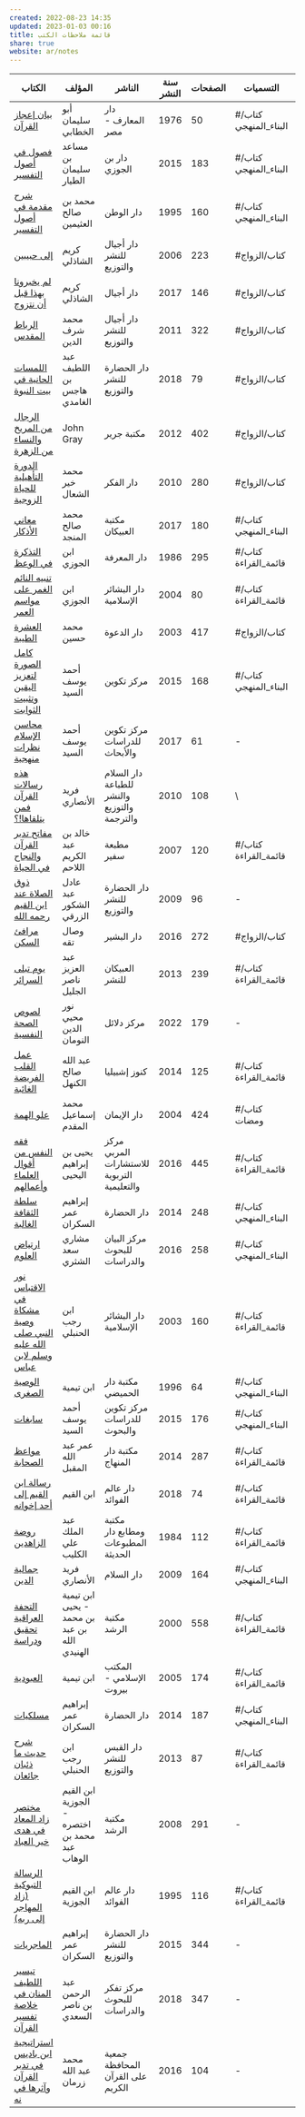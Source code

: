 ```yaml
---  
created: 2022-08-23 14:35  
updated: 2023-01-03 00:16  
title: قائمة ملاحظات الكتب  
share: true  
website: ar/notes  
---  
```

  
| الكتاب                                                                                                                                                                                | المؤلف                                        | الناشر                                      | سنة النشر | الصفحات | التسميات             | تاريخ القراءة |  
| ------------------------------------------------------------------------------------------------------------------------------------------------------------------------------------- | --------------------------------------------- | ------------------------------------------- | --------- | ------- | -------------------- | ------------- |  
| <a href='https://notes.yshalsager.com/ar/notes/books/بيان-إعجاز-القرآن'>بيان إعجاز القرآن</a>                                                                                         | أبو سليمان الخطابي                            | دار المعارف - مصر                           | 1976      | 50      | #كتاب/البناء_المنهجي | 2022-12-18    |  
| <a href='https://notes.yshalsager.com/ar/notes/books/فصول-في-أصول-التفسير'>فصول في أصول التفسير</a>                                                                                   | مساعد بن سليمان الطيار                        | دار بن الجوزي                               | 2015      | 183     | #كتاب/البناء_المنهجي | 2022-12-12    |  
| <a href='https://notes.yshalsager.com/ar/notes/books/شرح-مقدمة-في-أصول-التفسير'>شرح مقدمة في أصول التفسير</a>                                                                         | محمد بن صالح العثيمين                         | دار الوطن                                   | 1995      | 160     | #كتاب/البناء_المنهجي | 2022-11-20    |  
| <a href='https://notes.yshalsager.com/ar/notes/books/إلى-حبيبين'>إلى حبيبين</a>                                                                                                       | كريم الشاذلي                                  | دار أجيال للنشر والتوزيع                    | 2006      | 223     | #كتاب/الزواج         | 2022-09-29    |  
| <a href='https://notes.yshalsager.com/ar/notes/books/لم-يخبرونا-بهذا-قبل-أن-نتزوج'>لم يخبرونا بهذا قبل أن نتزوج</a>                                                                   | كريم الشاذلي                                  | دار أجيال                                   | 2017      | 146     | #كتاب/الزواج         | 2022-09-18    |  
| <a href='https://notes.yshalsager.com/ar/notes/books/الرباط-المقدس'>الرباط المقدس</a>                                                                                                 | محمد شرف الدين                                | دار أجيال للنشر والتوزيع                    | 2011      | 322     | #كتاب/الزواج         | 2022-09-18    |  
| <a href='https://notes.yshalsager.com/ar/notes/books/اللمسات-الحانية-في-بيت-النبوة'>اللمسات الحانية في بيت النبوة</a>                                                                 | عبد اللطيف بن هاجس الغامدي                    | دار الحضارة للنشر والتوزيع                  | 2018      | 79      | #كتاب/الزواج         | 2022-09-13    |  
| <a href='https://notes.yshalsager.com/ar/notes/books/الرجال-من-المريخ-والنساء-من-الزهرة'>الرجال من المريخ والنساء من الزهرة</a>                                                       | John  Gray                                    | مكتبة جرير                                  | 2012      | 402     | #كتاب/الزواج         | 2022-09-08    |  
| <a href='https://notes.yshalsager.com/ar/notes/books/الدورة-التأهيلية-للحياة-الزوجية'>الدورة التأهيلية للحياة الزوجية</a>                                                             | محمد خير الشعال                               | دار الفكر                                   | 2010      | 280     | #كتاب/الزواج         | 2022-08-31    |  
| <a href='https://notes.yshalsager.com/ar/notes/books/معاني-الأذكار'>معاني الأذكار</a>                                                                                                 | محمد صالح المنجد                              | مكتبة العبيكان                              | 2017      | 180     | #كتاب/البناء_المنهجي | 2022-08-13    |  
| <a href='https://notes.yshalsager.com/ar/notes/books/التذكرة-في-الوعظ'>التذكرة في الوعظ</a>                                                                                           | ابن الجوزي                                    | دار المعرفة                                 | 1986      | 295     | #كتاب/قائمة_القراءة  | 2022-07-25    |  
| <a href='https://notes.yshalsager.com/ar/notes/books/تنبيه-النائم-الغمر-على-مواسم-العمر'>تنبيه النائم الغمر على مواسم العمر</a>                                                       | ابن الجوزي                                    | دار البشائر اﻹسلامية                        | 2004      | 80      | #كتاب/قائمة_القراءة  | 2022-06-14    |  
| <a href='https://notes.yshalsager.com/ar/notes/books/العشرة-الطيبة'>العشرة الطيبة</a>                                                                                                 | محمد حسين                                     | دار الدعوة                                  | 2003      | 417     | #كتاب/الزواج         | 2022-05-31    |  
| <a href='https://notes.yshalsager.com/ar/notes/books/كامل-الصورة-لتعزيز-اليقين-وتثبيت-الثوابت'>كامل الصورة لتعزيز اليقين وتثبيت الثوابت</a>                                           | أحمد يوسف السيد                               | مركز تكوين                                  | 2015      | 168     | #كتاب/البناء_المنهجي | 2022-05-26    |  
| <a href='https://notes.yshalsager.com/ar/notes/books/محاسن-الإسلام-نظرات-منهجية'>محاسن الإسلام نظرات منهجية</a>                                                                       | أحمد يوسف السيد                               | مركز تكوين للدراسات والأبحاث                | 2017      | 61      | \-                   | 2022-05-18    |  
| <a href='https://notes.yshalsager.com/ar/notes/books/هذه-رسالات-القرآن-فمن-يتلقاها!؟'>هذه رسالات القرآن فمن يتلقاها!؟</a>                                                             | فريد الأنصاري                                 | دار السلام للطباعة والنشر والتوزيع والترجمة | 2010      | 108     | \                    | 2022-03-31    |  
| <a href='https://notes.yshalsager.com/ar/notes/books/مفاتح-تدبر-القرآن-والنجاح-في-الحياة'>مفاتح تدبر القرآن والنجاح في الحياة</a>                                                     | خالد بن عبد الكريم اللاحم                     | مطبعة سفير                                  | 2007      | 120     | #كتاب/قائمة_القراءة  | 2022-03-30    |  
| <a href='https://notes.yshalsager.com/ar/notes/books/ذوق-الصلاة-عند-ابن-القيم-رحمه-الله'>ذوق الصلاة عند ابن القيم رحمه الله</a>                                                       | عادل عبد الشكور الزرقي                        | دار الحضارة للنشر والتوزيع                  | 2009      | 96      | \-                   | 2022-03-24    |  
| <a href='https://notes.yshalsager.com/ar/notes/books/مرافئ-السكن'>مرافئ السكن</a>                                                                                                     | وصال تقه                                      | دار البشير                                  | 2016      | 272     | #كتاب/الزواج         | 2022-03-05    |  
| <a href='https://notes.yshalsager.com/ar/notes/books/يوم-تبلى-السرائر'>يوم تبلى السرائر</a>                                                                                           | عبد العزيز ناصر الجليل                        | العبيكان للنشر                              | 2013      | 239     | #كتاب/قائمة_القراءة  | 2022-03-03    |  
| <a href='https://notes.yshalsager.com/ar/notes/books/لصوص-الصحة-النفسية'>لصوص الصحة النفسية</a>                                                                                       | نور محيي الدين النومان                        | مركز دلائل                                  | 2022      | 179     | \-                   | 2022-02-08    |  
| <a href='https://notes.yshalsager.com/ar/notes/books/عمل-القلب-الفريضة-الغائبة'>عمل القلب الفريضة الغائبة</a>                                                                         | عبد الله صالح الكنهل                          | كنوز إشبيليا                                | 2014      | 125     | #كتاب/قائمة_القراءة  | 2022-02-03    |  
| <a href='https://notes.yshalsager.com/ar/notes/books/علو-الهمة'>علو الهمة</a>                                                                                                         | محمد إسماعيل المقدم                           | دار الإيمان                                 | 2004      | 424     | #كتاب/ومضات          | 2022-01-22    |  
| <a href='https://notes.yshalsager.com/ar/notes/books/فقه-النفس-من-أقوال-العلماء-وأعمالهم'>فقه النفس من أقوال العلماء وأعمالهم</a>                                                     | يحيى بن إبراهيم اليحيى                        | مركز المربي للاستشارات التربوية والتعليمية  | 2016      | 445     | #كتاب/قائمة_القراءة  | 2022-01-22    |  
| <a href='https://notes.yshalsager.com/ar/notes/books/سلطة-الثقافة-الغالبة'>سلطة الثقافة الغالبة</a>                                                                                   | إبراهيم عمر السكران                           | دار الحضارة                                 | 2014      | 248     | #كتاب/البناء_المنهجي | 2022-01-13    |  
| <a href='https://notes.yshalsager.com/ar/notes/books/ارتياض-العلوم'>ارتياض العلوم</a>                                                                                                 | مشاري سعد الشثري                              | مركز البيان للبحوث والدراسات                | 2016      | 258     | #كتاب/البناء_المنهجي | 2021-12-09    |  
| <a href='https://notes.yshalsager.com/ar/notes/books/نور-الاقتباس-في-مشكاة-وصية-النبي-صلى-الله-عليه-وسلم-لابن-عباس'>نور الاقتباس في مشكاة وصية النبي صلى الله عليه وسلم لابن عباس</a> | ابن رجب الحنبلي                               | دار البشائر الإسلامية                       | 2003      | 160     | #كتاب/قائمة_القراءة  | 2021-11-25    |  
| <a href='https://notes.yshalsager.com/ar/notes/books/الوصية-الصغرى'>الوصية الصغرى</a>                                                                                                 | ابن تيمية                                     | مكتبة دار الحميضي                           | 1996      | 64      | #كتاب/البناء_المنهجي | 2021-11-23    |  
| <a href='https://notes.yshalsager.com/ar/notes/books/سابغات'>سابغات</a>                                                                                                               | أحمد يوسف السيد                               | مركز تكوين للدراسات والبحوث                 | 2015      | 176     | #كتاب/البناء_المنهجي | 2021-11-18    |  
| <a href='https://notes.yshalsager.com/ar/notes/books/مواعظ-الصحابة'>مواعظ الصحابة</a>                                                                                                 | عمر عبد الله المقبل                           | مكتبة دار المنهاج                           | 2014      | 287     | #كتاب/قائمة_القراءة  | 2021-10-31    |  
| <a href='https://notes.yshalsager.com/ar/notes/books/رسالة-ابن-القيم-إلى-أحد-إخوانه'>رسالة ابن القيم إلى أحد إخوانه</a>                                                               | ابن القيم                                     | دار عالم الفوائد                            | 2018      | 74      | #كتاب/قائمة_القراءة  | 2021-10-11    |  
| <a href='https://notes.yshalsager.com/ar/notes/books/روضة-الزاهدين'>روضة الزاهدين</a>                                                                                                 | عبد الملك علي الكليب                          | مكتبة ومطابع دار المطبوعات الحديثة          | 1984      | 112     | #كتاب/قائمة_القراءة  | 2021-09-29    |  
| <a href='https://notes.yshalsager.com/ar/notes/books/جمالية-الدين'>جمالية الدين</a>                                                                                                   | فريد الأنصاري                                 | دار السلام                                  | 2009      | 164     | #كتاب/البناء_المنهجي | 2021-09-26    |  
| <a href='https://notes.yshalsager.com/ar/notes/books/التحفة-العراقية-تحقيق-ودراسة'>التحفة العراقية تحقيق ودراسة</a>                                                                   | ابن تيمية - يحيى بن محمد بن عبد الله الهنيدي  | مكتبة الرشد                                 | 2000      | 558     | #كتاب/قائمة_القراءة  | 2021-09-21    |  
| <a href='https://notes.yshalsager.com/ar/notes/books/العبودية'>العبودية</a>                                                                                                           | ابن تيمية                                     | المكتب الإسلامي - بيروت                     | 2005      | 174     | #كتاب/قائمة_القراءة  | 2021-08-19    |  
| <a href='https://notes.yshalsager.com/ar/notes/books/مسلكيات'>مسلكيات</a>                                                                                                             | إبراهيم عمر السكران                           | دار الحضارة                                 | 2014      | 187     | #كتاب/البناء_المنهجي | 2021-08-17    |  
| <a href='https://notes.yshalsager.com/ar/notes/books/شرح-حديث-ما-ذئبان-جائعان'>شرح حديث ما ذئبان جائعان</a>                                                                           | ابن رجب الحنبلي                               | دار القبس للنشر والتوزيع                    | 2013      | 87      | #كتاب/قائمة_القراءة  | 2021-08-09    |  
| <a href='https://notes.yshalsager.com/ar/notes/books/مختصر-زاد-المعاد-في-هدى-خير-العباد'>مختصر زاد المعاد في هدى خير العباد</a>                                                       | ابن القيم الجوزية - اختصره محمد بن عبد الوهاب | مكتبة الرشد                                 | 2008      | 291     | \-                   | 2021-08-07    |  
| <a href='https://notes.yshalsager.com/ar/notes/books/الرسالة-التبوكية-(زاد-المهاجر-إلى-ربه)'>الرسالة التبوكية (زاد المهاجر إلى ربه)</a>                                               | ابن القيم الجوزية                             | دار عالم الفوائد                            | 1995      | 116     | #كتاب/قائمة_القراءة  | 2021-08-04    |  
| <a href='https://notes.yshalsager.com/ar/notes/books/الماجريات'>الماجريات</a>                                                                                                         | إبراهيم عمر السكران                           | دار الحضارة للنشر والتوزيع                  | 2015      | 344     | \-                   | 2021-07-10    |  
| <a href='https://notes.yshalsager.com/ar/notes/books/تيسير-اللطيف-المنان-في-خلاصة-تفسير-القرآن'>تيسير اللطيف المنان في خلاصة تفسير القرآن</a>                                         | عبد الرحمن بن ناصر السعدي                     | مركز تفكر للبحوث والدراسات                  | 2018      | 347     | \-                   | 2021-05-11    |  
| <a href='https://notes.yshalsager.com/ar/notes/books/استراتيجية-ابن-باديس-في-تدبر-القرآن-وآثرها-في-نه'>استراتيجية ابن باديس في تدبر القرآن وآثرها في نه</a>                           | محمد عبد الله زرمان                           | جمعية المحافظة على القرآن الكريم            | 2016      | 104     | \-                   | 2021-03-25    |  
  
